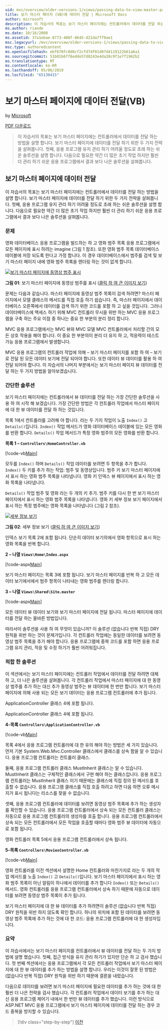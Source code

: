```yaml
---
uid: mvc/overview/older-versions-1/views/passing-data-to-view-master-pages-vb
title: 보기 마스터 페이지 (VB)에 데이터 전달 | Microsoft Docs
author: microsoft
description: 이 자습서의 목표는 보기 마스터 페이지에는 컨트롤러에서 데이터를 전달 하는 방법을 설명 합니다. 살펴봅니다 m 보기로 데이터를 전달 하기 위한 두 가지 전략을 중...
ms.author: riande
ms.date: 10/16/2008
ms.assetid: 37a1ebae-8773-408f-8645-d21da7ff9ae1
msc.legacyurl: /mvc/overview/older-versions-1/views/passing-data-to-view-master-pages-vb
msc.type: authoredcontent
ms.openlocfilehash: ebf670fc0d8cf2cfd7df01d07d4119122b61a6a1
ms.sourcegitcommit: 51b01b6ff8edde57d8243e4da28c9f1e7f1962b2
ms.translationtype: MT
ms.contentlocale: ko-KR
ms.lasthandoff: 05/06/2019
ms.locfileid: "65130415"
---
```

# <a name="passing-data-to-view-master-pages-vb"></a>보기 마스터 페이지에 데이터 전달(VB)

by [Microsoft](https://github.com/microsoft)

[PDF 다운로드](http://download.microsoft.com/download/e/f/3/ef3f2ff6-7424-48f7-bdaa-180ef64c3490/ASPNET_MVC_Tutorial_13_VB.pdf)

> 이 자습서의 목표는 보기 마스터 페이지에는 컨트롤러에서 데이터를 전달 하는 방법을 설명 합니다. 보기 마스터 페이지에 데이터를 전달 하기 위한 두 가지 전략을 살펴봅니다. 첫째, 응용 프로그램 유지 관리 하기 어려울 정도로 초래 하는 쉬운 솔루션을 설명 합니다. 다음으로 필요한 약간 더 많은 초기 작업 하지만 훨씬 더 관리 하기 쉬운 응용 프로그램에서 결과 보다 나은 솔루션을 살펴봅니다.

## <a name="passing-data-to-view-master-pages"></a>보기 마스터 페이지에 데이터 전달

이 자습서의 목표는 보기 마스터 페이지에는 컨트롤러에서 데이터를 전달 하는 방법을 설명 합니다. 보기 마스터 페이지에 데이터를 전달 하기 위한 두 가지 전략을 살펴봅니다. 첫째, 응용 프로그램 유지 관리 하기 어려울 정도로 초래 하는 쉬운 솔루션을 설명 합니다. 다음으로 필요한 약간 더 많은 초기 작업 하지만 훨씬 더 관리 하기 쉬운 응용 프로그램에서 결과 보다 나은 솔루션을 살펴봅니다.

### <a name="the-problem"></a>문제

영화 데이터베이스 응용 프로그램을 빌드하는 하 고 영화 범주 목록 응용 프로그램에서 모든 페이지에 표시 하려는 imagine (그림 1 참조). 또한 영화 범주 목록 데이터베이스 테이블에 저장 되도록 한다고 가정 합니다. 이 경우 데이터베이스에서 범주를 검색 및 보기 마스터 페이지 내에 영화 범주 목록을 렌더링 하는 것이 없게 합니다.

[![보기 마스터 페이지에 동영상 범주 표시](passing-data-to-view-master-pages-vb/_static/image2.png)](passing-data-to-view-master-pages-vb/_static/image1.png)

**그림 01**: 보기 마스터 페이지에 동영상 범주를 표시 ([클릭 하 여 큰 이미지 보기](passing-data-to-view-master-pages-vb/_static/image3.png))

문제는 다음과 같습니다. 마스터 페이지에 동영상 범주 목록이 검색 하려면? 마스터 페이지에서 모델 클래스의 메서드를 직접 호출 하기 쉽습니다. 즉, 마스터 페이지에서 데이터베이스 오른쪽에서 데이터를 검색 하기 위한 코드를 포함 하 고 싶을 것입니다. 그러나 데이터베이스에 액세스 하기 위해 MVC 컨트롤러 무시을 위반 하는 MVC 응용 프로그램을 구축 하는 주요 이점 중 하나는 중요 한 부분의 분리 정리 합니다.

MVC 응용 프로그램에서는 MVC 뷰와 MVC 모델 MVC 컨트롤러에서 처리할 간의 모든 상호 작용을 해야 합니다. 이 중요 한 부분의이 분리 더 유지 하 고, 적응력이 테스트 가능 응용 프로그램에서 발생합니다.

MVC 응용 프로그램의 컨트롤러 작업에 의해 – 보기 마스터 페이지를 포함 하 여 – 보기로 전달 된 모든 데이터 보기에 전달 되어야 합니다. 또한 데이터 뷰 데이터를 활용 하 여 전달 되어야 합니다. 이 자습서의 나머지 부분에서는 보기 마스터 페이지 뷰 데이터를 전달 하는 두 가지 방법을 알아보겠습니다.

### <a name="the-simple-solution"></a>간단한 솔루션

보기 마스터 페이지에는 컨트롤러에서 뷰 데이터를 전달 하는 가장 간단한 솔루션을 사용 하 여 시작 해 보겠습니다. 가장 간단한 방법은 각 컨트롤러 작업에서 마스터 페이지에 대 한 뷰 데이터를 전달 하 하는 것입니다.

목록 1에서 컨트롤러를 고려해 야 합니다. 라는 두 가지 작업이 노출 `Index()` 고 `Details()`입니다. `Index()` 작업 메서드가 영화 데이터베이스 테이블에 있는 모든 영화를 반환 합니다. `Details()` 작업 메서드가 특정 영화 범주의 모든 영화를 반환 합니다.

**목록 1 – `Controllers\HomeController.vb`**

[!code-vb[Main](passing-data-to-view-master-pages-vb/samples/sample1.vb)]

모두를 `Index()` 하며 `Details()` 작업 데이터를 보려면 두 항목을 추가 합니다. `Index()` 두 키를 추가 하는 작업: 범주 및 동영상입니다. 범주 키 보기 마스터 페이지에서 표시 하는 영화 범주 목록을 나타냅니다. 영화 키 인덱스 뷰 페이지에서 표시 하는 영화 목록을 나타냅니다.

`Details()` 작업 범주 및 영화 라는 두 개의 키 추가. 범주 키를 다시 한 번 보기 마스터 페이지에서 표시 하는 영화 범주 목록을 나타냅니다. 영화 키 세부 정보 보기 페이지에서 표시 하는 특정 범주에는 영화 목록을 나타냅니다 (그림 2 참조).

[![세부 정보 보기](passing-data-to-view-master-pages-vb/_static/image5.png)](passing-data-to-view-master-pages-vb/_static/image4.png)

**그림 02**: 세부 정보 보기 ([클릭 하 여 큰 이미지 보기](passing-data-to-view-master-pages-vb/_static/image6.png))

인덱스 보기 목록 2에 포함 됩니다. 단순히 데이터 보기의에서 영화 항목으로 표시 하는 영화 목록을 반복 합니다.

**2 – 나열 `Views\Home\Index.aspx`**

[!code-aspx[Main](passing-data-to-view-master-pages-vb/samples/sample2.aspx)]

보기 마스터 페이지는 목록 3에 포함 됩니다. 보기 마스터 페이지를 반복 하 고 모든 데이터 보기에서에서 범주 항목이 나타내는 영화 범주를 렌더링 합니다.

**3 – 나열 `Views\Shared\Site.master`**

[!code-aspx[Main](passing-data-to-view-master-pages-vb/samples/sample3.aspx)]

모든 데이터 뷰 데이터 보기와 보기 마스터 페이지에 전달 됩니다. 마스터 페이지에 데이터를 전달 하는 올바른 방법입니다.

따라서이 솔루션을 사용 하 여 무엇이 있습니까? 이 솔루션 (없습니다 반복 직접) DRY 원칙을 위반 하는 것이 문제가입니다. 각 컨트롤러 작업에는 동일한 데이터를 보려면 동영상 범주 목록을 추가 해야 합니다. 응용 프로그램에 중복 코드를 포함 하면 응용 프로그램 유지 관리, 적응 및 수정 하기가 훨씬 어려워집니다.

### <a name="the-good-solution"></a>적합 한 솔루션

이 섹션에서는 보기 마스터 페이지에는 컨트롤러 작업에서 데이터를 전달 하려면 대체 하 고, 더 나은 솔루션을 살펴봅니다. 각 컨트롤러 작업에서 마스터 페이지에 대 한 동영상 범주를 추가 하는 대신 추가 동영상 범주는 뷰 데이터에 한 번만 합니다. 보기 마스터 페이지에 의해 사용 되는 모든 보기 데이터는 응용 프로그램 컨트롤러에 추가 됩니다.

ApplicationController 클래스 4에 포함 됩니다.

ApplicationController 클래스 4에 포함 됩니다.

**4-목록 `Controllers\ApplicationController.vb`**

[!code-vb[Main](passing-data-to-view-master-pages-vb/samples/sample4.vb)]

목록 4에서 응용 프로그램 컨트롤러에 대 한 유의 해야 하는 방법은 세 가지 있습니다. 먼저 기본 System.Web.Mvc.Controller 클래스에서 클래스를 상속 함을 알 수 있습니다. 응용 프로그램 컨트롤러는 컨트롤러 클래스.

둘째, 응용 프로그램 컨트롤러 클래스 MustInherit 클래스는 알 수 있습니다. MustInherit 클래스는 구체적인 클래스에서 구현 해야 하는 클래스입니다. 응용 프로그램 컨트롤러는 MustInherit 클래스 이기 때문에는 클래스에 직접 정의 된 메서드를 호출할 수 없습니다. 응용 프로그램 클래스를 직접 호출 하려고 하면 다음 하면 오류 메시지가 표시 됩니다는 리소스를 찾을 수 없습니다.

셋째, 응용 프로그램 컨트롤러에 데이터를 보려면 동영상 범주 목록에 추가 하는 생성자를 확인할 수 있습니다. 응용 프로그램 컨트롤러에서 상속 되는 모든 컨트롤러 클래스는 자동으로 응용 프로그램 컨트롤러의 생성자를 호출 합니다. 응용 프로그램 컨트롤러에서 상속 되는 모든 컨트롤러에서 모든 작업을 호출할 때마다 영화 범주 뷰 데이터에 자동으로 포함 됩니다.

영화 컨트롤러 목록 5에서 응용 프로그램 컨트롤러에서 상속 됩니다.

**5-목록 `Controllers\MoviesController.vb`**

[!code-vb[Main](passing-data-to-view-master-pages-vb/samples/sample5.vb)]

영화 컨트롤러를 이전 섹션에서 설명한 Home 컨트롤러와 마찬가지로 라는 두 개의 작업 메서드를 노출 `Index()` 고 `Details()`입니다. 보기 마스터 페이지에서 표시 하는 영화 범주 목록이 아닌 알림이 하나에서 데이터를 추가 합니다 `Index()` 또는 `Details()` 메서드. 영화 컨트롤러를 응용 프로그램 컨트롤러에서 상속 하기 때문에 자동으로 데이터를 보려면 동영상 범주 목록이 추가 됩니다.

보기 마스터 페이지에 대 한 뷰 데이터를 추가 하려면이 솔루션 (없습니다 반복 직접) DRY 원칙을 위반 하지 않도록 확인 합니다. 하나의 위치에 포함 된 데이터를 보려면 동영상 범주 목록에 추가 하는 것에 대 한 코드: 응용 프로그램 컨트롤러에 대 한 생성자입니다.

### <a name="summary"></a>요약

이 자습서에서는 보기 마스터 페이지를 컨트롤러에서 뷰 데이터를 전달 하는 두 가지 방법에 설명 했습니다. 첫째, 접근 방식을 유지 관리 하기가 있지만 단순 하 고 검사 했습니다. 첫 번째 섹션에서는 응용 프로그램에서 각 모든 컨트롤러 작업에서 보기 마스터 페이지에 대 한 뷰 데이터를 추가 하는 방법을 설명 합니다. 우리는 이것이 잘못 된 방법은 (없습니다 반복 직접) DRY 원칙을 위반 하기 때문에 결론을 내렸습니다.

다음으로 데이터를 보려면 보기 마스터 페이지에 필요한 데이터를 추가 하는 것에 대 한 훨씬 더 나은 전략을 검사 했습니다. 각 컨트롤러 작업에서 데이터 보기를 추가 하는 대신 응용 프로그램 제어기 내에서 한 번만 뷰 데이터를 추가 했습니다. 이런 방식으로 ASP.NET MVC 응용 프로그램에서 보기 마스터 페이지에 데이터를 전달 하는 경우 코드 중복을 방지할 수 있습니다.

> [!div class="step-by-step"]
> [이전](creating-page-layouts-with-view-master-pages-vb.md)
